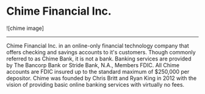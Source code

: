 # Chime Financial Inc.
![chime image]
____________

Chime Financial Inc. in an online-only financial technology company that offers checking and savings accounts to it's customers.  Though commonly referred to as Chime Bank, it is not a bank.  Banking services are provided by The Bancorp Bank or Stride Bank, N.A., Members FDIC.   All Chime accounts are FDIC insured up to the standard maximum of $250,000 per depositor.
Chime was founded by Chris Britt and Ryan King in 2012 with the vision of providing basic online banking services with virtually no fees.
